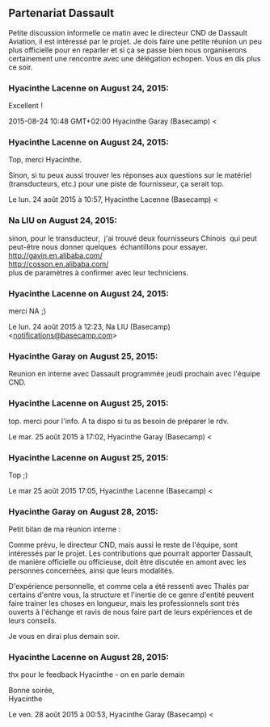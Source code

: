 ## Partenariat Dassault



Petite discussion informelle ce matin avec le directeur CND de Dassault
Aviation, il est intéressé par le projet. Je dois faire une petite réunion un
peu plus officielle pour en reparler et si ça se passe bien nous organiserons
certainement une rencontre avec une délégation echopen. Vous en dis plus ce
soir.



### **Hyacinthe Lacenne** on August 24, 2015:



Excellent !  
  
2015-08-24 10:48 GMT+02:00 Hyacinthe Garay (Basecamp) &lt;



### **Hyacinthe Lacenne** on August 24, 2015:



Top, merci Hyacinthe.  
  
Sinon, si tu peux aussi trouver les réponses aux questions sur le matériel  
(transducteurs, etc.) pour une piste de fournisseur, ça serait top.  
  
Le lun. 24 août 2015 à 10:57, Hyacinthe Lacenne (Basecamp) &lt;



### **Na LIU** on August 24, 2015:



sinon, pour le transducteur,  j'ai trouvé deux fournisseurs Chinois  qui peut
peut-être nous donner quelques  échantillons pour essayer.  
<http://gavin.en.alibaba.com/>  
<http://cosson.en.alibaba.com/>  
plus de paramètres à confirmer avec leur techniciens.



### **Hyacinthe Lacenne** on August 24, 2015:



merci NA ;)  
  
Le lun. 24 août 2015 à 12:23, Na LIU (Basecamp)
&lt;[notifications@basecamp.com](mailto:notifications@basecamp.com)&gt;



### **Hyacinthe Garay** on August 25, 2015:



Reunion en interne avec Dassault programmée jeudi prochain avec l'équipe CND.



### **Hyacinthe Lacenne** on August 25, 2015:



top. merci pour l'info. A ta dispo si tu as besoin de préparer le rdv.  
  
Le mar. 25 août 2015 à 17:02, Hyacinthe Garay (Basecamp) &lt;



### **Hyacinthe Lacenne** on August 25, 2015:



Top ;)  
  
Le mar 25 août 2015 17:05, Hyacinthe Lacenne (Basecamp) &lt;



### **Hyacinthe Garay** on August 28, 2015:



Petit bilan de ma réunion interne :  
  
Comme prévu, le directeur CND, mais aussi le reste de l'équipe, sont
intéressés par le projet. Les contributions que pourrait apporter Dassault, de
manière officielle ou officieuse, doit être discutée en amont avec les
personnes concernées, ainsi que leurs modalités.  
  
D'expérience personnelle, et comme cela a été ressenti avec Thalès par
certains d'entre vous, la structure et l'inertie de ce genre d'entité peuvent
faire trainer les choses en longueur, mais les professionnels sont très
ouverts à l'échange et ravis de nous faire part de leurs expériences et de
leurs conseils.  
  
Je vous en dirai plus demain soir.



### **Hyacinthe Lacenne** on August 28, 2015:



thx pour le feedback Hyacinthe - on en parle demain  
  
Bonne soirée,  
Hyacinthe  
  
Le ven. 28 août 2015 à 00:53, Hyacinthe Garay (Basecamp) &lt;



